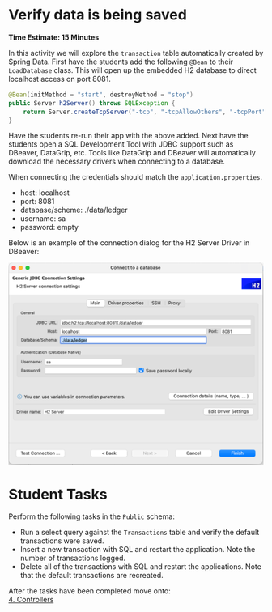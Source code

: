 # Verify data is being saved
**Time Estimate: 15 Minutes**

In this activity we will explore the `transaction` table automatically created by Spring Data. 
First have the students add the following `@Bean` to their `LoadDatabase` class. This will open up the
embedded H2 database to direct localhost access on port 8081. 

```java
@Bean(initMethod = "start", destroyMethod = "stop")
public Server h2Server() throws SQLException {
    return Server.createTcpServer("-tcp", "-tcpAllowOthers", "-tcpPort", "8081");
}
```
Have the students re-run their app with the above added. Next have the students open a SQL Development Tool
with JDBC support such as DBeaver, DataGrip, etc. Tools like DataGrip and DBeaver will automatically
download the necessary drivers when connecting to a database.

When connecting the credentials should match the `application.properties`.
* host: localhost
* port: 8081
* database/scheme: ./data/ledger
* username: sa
* password: empty

Below is an example of the connection dialog for the H2 Server Driver in DBeaver:

![DBeaver Connection Prompt](../images/Database%20Connection.png)

# Student Tasks
Perform the following tasks in the `Public` schema:

* Run a select query against the `Transactions` table and verify the default transactions were saved.
* Insert a new transaction with SQL and restart the application.  Note the number of transactions logged.
* Delete all of the transactions with SQL and restart the applications.  Note that the default transactions 
  are recreated.

After the tasks have been completed move onto:  
[4. Controllers](../demonstrations/4-controllers.md)
